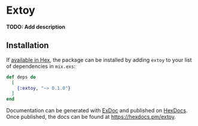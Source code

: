 # Extoy

**TODO: Add description**

## Installation

If [available in Hex](https://hex.pm/docs/publish), the package can be installed
by adding `extoy` to your list of dependencies in `mix.exs`:

```elixir
def deps do
  [
    {:extoy, "~> 0.1.0"}
  ]
end
```

Documentation can be generated with [ExDoc](https://github.com/elixir-lang/ex_doc)
and published on [HexDocs](https://hexdocs.pm). Once published, the docs can
be found at <https://hexdocs.pm/extoy>.

